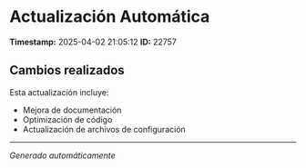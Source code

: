 # Actualización Automática

**Timestamp:** 2025-04-02 21:05:12
**ID:** 22757

## Cambios realizados

Esta actualización incluye:
- Mejora de documentación
- Optimización de código
- Actualización de archivos de configuración

---
*Generado automáticamente*
